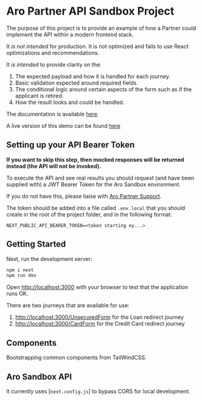 # Aro Partner API Sandbox Project

The purpose of this project is to provide an example of how a Partner could implement the API within a modern frontend
stack.

It *is not intended* for production. It is not optimized and fails to use React optimizations and recommendations.

It *is intended* to provide clarity on the:

1. The expected payload and how it is handled for each journey.
2. Basic validation expected around required fields.
3. The conditional logic around certain aspects of the form such as if the applicant is retired.
4. How the result looks and could be handled.

The documentation is available [here](https://developer.aro.co.uk/).

A live version of this demo can be found [here](https://partner-api-demo.freedom-finance-test.cloud/)

## Setting up your API Bearer Token

**If you want to skip this step, then mocked responses will be returned instead (the API will not be invoked).**

To execute the API and see real results you should request (and have been supplied with) a JWT Bearer Token for the Aro
Sandbox environment.

If you do not have this, please liaise with <u>Aro Partner Support</u>.

The token should be added into a file called `.env.local` that you should create in the root of the project folder,
and in the following format:

```
NEXT_PUBLIC_API_BEARER_TOKEN=<token starting ey...>
```

## Getting Started

Next, run the development server:

```bash
npm i next
npm run dev
```

Open [http://localhost:3000](http://localhost:3000) with your browser to test that the application runs OK.

There are two journeys that are available for use:

1. [http://localhost:3000/UnsecuredForm](http://localhost:3000/UnsecuredForm) for the Loan redirect journey
1. [http://localhost:3000/CardForm](http://localhost:3000/CardForm) for the Credit Card redirect journey

## Components

Bootstrapping common components from TailWindCSS.

## Aro Sandbox API

It currently uses [`next.config.js`] to bypass CORS for local development.
